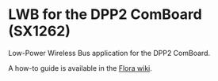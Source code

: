 # LWB for the DPP2 ComBoard (SX1262)

Low-Power Wireless Bus application for the DPP2 ComBoard.

A how-to guide is available in the [Flora wiki](https://gitlab.ethz.ch/tec/public/flora/wiki#clone-compile-run).
